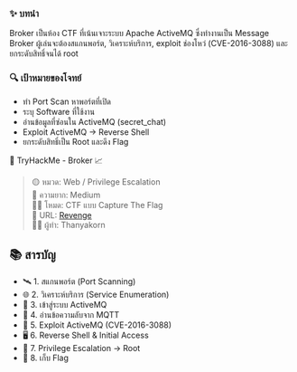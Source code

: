 ### ✨ บทนำ
Broker เป็นห้อง CTF ที่เน้นเจาะระบบ Apache ActiveMQ ซึ่งทำงานเป็น Message Broker ผู้เล่นจะต้องสแกนพอร์ต, วิเคราะห์บริการ, exploit ช่องโหว่ (CVE-2016-3088) และยกระดับสิทธิ์จนได้ root

### 🔍 เป้าหมายของโจทย์
- ทำ Port Scan หาพอร์ตที่เปิด
- ระบุ Software ที่ใช้งาน
- อ่านข้อมูลที่ซ่อนใน ActiveMQ (secret_chat)
- Exploit ActiveMQ → Reverse Shell
- ยกระดับสิทธิ์เป็น Root และดึง Flag

🧠 TryHackMe - Broker 📈

> 🟡 หมวด: Web / Privilege Escalation  
> 🧩 ความยาก: Medium  
> 🕵️‍♂️ โหมด: CTF แบบ Capture The Flag  
> 🧩 URL: [Revenge](https://tryhackme.com/room/broker)  
> 👨‍💻 ผู้ทำ: Thanyakorn

## 📚 สารบัญ

- 🛰️ 1. สแกนพอร์ต (Port Scanning)
- 🌐 2. วิเคราะห์บริการ (Service Enumeration)
- 🔐 3. เข้าสู่ระบบ ActiveMQ
- 📡 4. อ่านข้อความลับจาก MQTT
- 🚪 5. Exploit ActiveMQ (CVE-2016-3088)
- 🖥️ 6. Reverse Shell & Initial Access
- 🔼 7. Privilege Escalation → Root
- 🏁 8. เก็บ Flag
